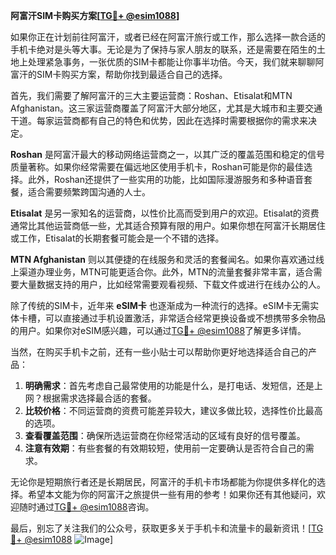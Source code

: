**阿富汗SIM卡购买方案[[TG💪+ @esim1088](https://t.me/s/esim1088)]**

如果你正在计划前往阿富汗，或者已经在阿富汗旅行或工作，那么选择一款合适的手机卡绝对是头等大事。无论是为了保持与家人朋友的联系，还是需要在陌生的土地上处理紧急事务，一张优质的SIM卡都能让你事半功倍。今天，我们就来聊聊阿富汗的SIM卡购买方案，帮助你找到最适合自己的选择。

首先，我们需要了解阿富汗的三大主要运营商：Roshan、Etisalat和MTN Afghanistan。这三家运营商覆盖了阿富汗大部分地区，尤其是大城市和主要交通干道。每家运营商都有自己的特色和优势，因此在选择时需要根据你的需求来决定。

**Roshan** 是阿富汗最大的移动网络运营商之一，以其广泛的覆盖范围和稳定的信号质量著称。如果你经常需要在偏远地区使用手机卡，Roshan可能是你的最佳选择。此外，Roshan还提供了一些实用的功能，比如国际漫游服务和多种语音套餐，适合需要频繁跨国沟通的人士。

**Etisalat** 是另一家知名的运营商，以性价比高而受到用户的欢迎。Etisalat的资费通常比其他运营商低一些，尤其适合预算有限的用户。如果你想在阿富汗长期居住或工作，Etisalat的长期套餐可能会是一个不错的选择。

**MTN Afghanistan** 则以其便捷的在线服务和灵活的套餐闻名。如果你喜欢通过线上渠道办理业务，MTN可能更适合你。此外，MTN的流量套餐非常丰富，适合需要大量数据支持的用户，比如经常需要观看视频、下载文件或进行在线办公的人。

除了传统的SIM卡，近年来 **eSIM卡** 也逐渐成为一种流行的选择。eSIM卡无需实体卡槽，可以直接通过手机设置激活，非常适合经常更换设备或不想携带多余物品的用户。如果你对eSIM感兴趣，可以通过[TG💪+ @esim1088](https://t.me/s/esim1088)了解更多详情。

当然，在购买手机卡之前，还有一些小贴士可以帮助你更好地选择适合自己的产品：

1. **明确需求**：首先考虑自己最常使用的功能是什么，是打电话、发短信，还是上网？根据需求选择最合适的套餐。
2. **比较价格**：不同运营商的资费可能差异较大，建议多做比较，选择性价比最高的选项。
3. **查看覆盖范围**：确保所选运营商在你经常活动的区域有良好的信号覆盖。
4. **注意有效期**：有些套餐的有效期较短，使用前一定要确认是否符合自己的需求。

无论你是短期旅行者还是长期居民，阿富汗的手机卡市场都能为你提供多样化的选择。希望本文能为你的阿富汗之旅提供一些有用的参考！如果你还有其他疑问，欢迎随时通过[TG💪+ @esim1088](https://t.me/s/esim1088)咨询。

最后，别忘了关注我们的公众号，获取更多关于手机卡和流量卡的最新资讯！[[TG💪+ @esim1088](https://t.me/s/esim1088) ![Image](https://i.postimg.cc/4NQfJmqS/Snipaste-2025-05-13-00-14-12.png)]